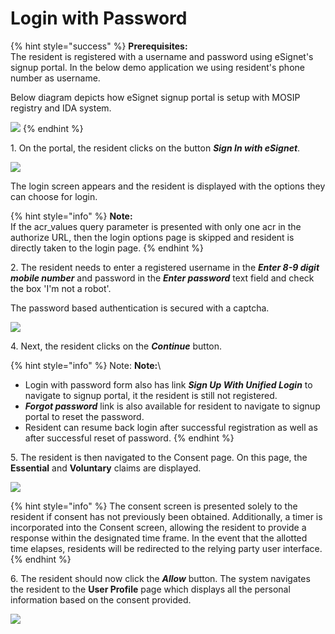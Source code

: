 # Login with Password

{% hint style="success" %}
**Prerequisites:**\
The resident is registered with a username and password using eSignet's signup portal. In the below demo application we using resident's phone number as username.

Below diagram depicts how eSignet signup portal is setup with MOSIP registry and IDA system.

![](\_images/signup-component.png)
{% endhint %}

1\. On the portal, the resident clicks on the button _**Sign In with eSignet**_.

![](\_images/new1-healthservices.png)

The login screen appears and the resident is displayed with the options they can choose for login.

{% hint style="info" %}
**Note:**\
If the acr_values query parameter is presented with only one acr in the authorize URL, then the login options page is skipped and resident is directly taken to the login page. 
{% endhint %}

2\. The resident needs to enter a registered username in the _**Enter 8-9 digit mobile number**_ and password in the _**Enter password**_ text field and check the box 'I'm not a robot'.

The password based authentication is secured with a captcha.

![](\_images/login-with-pwd-form.png)

4\. Next, the resident clicks on the _**Continue**_ button.

{% hint style="info" %} Note:
**Note:**\
* Login with password form also has link _**Sign Up With Unified Login**_ to navigate to signup portal, it the resident is still not registered.
* _**Forgot password**_ link is also available for resident to navigate to signup portal to reset the password.
* Resident can resume back login after successful registration as well as after successful reset of password.
{% endhint %}

5\. The resident is then navigated to the Consent page. On this page, the **Essential** and **Voluntary** claims are displayed.

![](\_images/consent-page.png)

{% hint style="info" %}
The consent screen is presented solely to the resident if consent has not previously been obtained. Additionally, a timer is incorporated into the Consent screen, allowing the resident to provide a response within the designated time frame. In the event that the allotted time elapses, residents will be redirected to the relying party user interface.
{% endhint %}

6\. The resident should now click the _**Allow**_ button. The system navigates the resident to the **User Profile** page which displays all the personal information based on the consent provided.

![](\_images/healthservices-user-profile.png)
